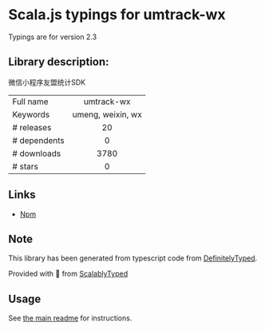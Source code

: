 
# Scala.js typings for umtrack-wx

Typings are for version 2.3

## Library description:
微信小程序友盟统计SDK

|                    |                 |
| ------------------ | :-------------: |
| Full name          | umtrack-wx |
| Keywords           | umeng, weixin, wx |
| # releases         | 20 |
| # dependents       | 0 |
| # downloads        | 3780 |
| # stars            | 0 |

## Links
- [Npm](https://www.npmjs.com/package/umtrack-wx)
    


## Note
This library has been generated from typescript code from [DefinitelyTyped](https://definitelytyped.org).

Provided with :purple_heart: from [ScalablyTyped](https://github.com/oyvindberg/ScalablyTyped)

## Usage
See [the main readme](../../readme.md) for instructions.


